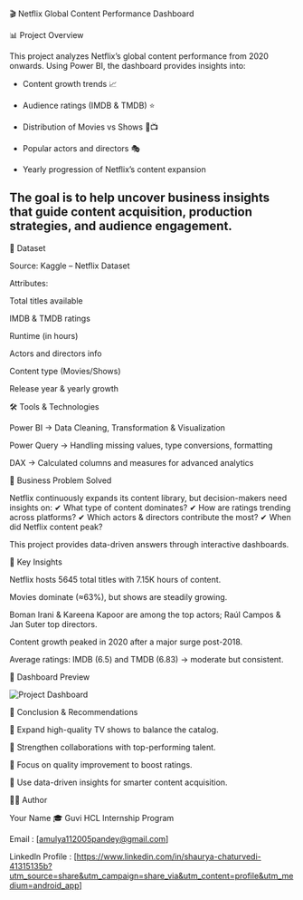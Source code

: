 🎬 Netflix Global Content Performance Dashboard

📊 Project Overview

This project analyzes Netflix’s global content performance from 2020 onwards. Using Power BI, the dashboard provides insights into:

- Content growth trends 📈

- Audience ratings (IMDB & TMDB) ⭐

- Distribution of Movies vs Shows 🎥📺

- Popular actors and directors 🎭

- Yearly progression of Netflix’s content expansion

## The goal is to help uncover business insights that guide content acquisition, production strategies, and audience engagement.

📂 Dataset

Source: Kaggle – Netflix Dataset 

Attributes:

Total titles available

IMDB & TMDB ratings

Runtime (in hours)

Actors and directors info

Content type (Movies/Shows)

Release year & yearly growth

🛠 Tools & Technologies

Power BI → Data Cleaning, Transformation & Visualization

Power Query → Handling missing values, type conversions, formatting

DAX → Calculated columns and measures for advanced analytics

🚀 Business Problem Solved

Netflix continuously expands its content library, but decision-makers need insights on:
✔ What type of content dominates?
✔ How are ratings trending across platforms?
✔ Which actors & directors contribute the most?
✔ When did Netflix content peak?

This project provides data-driven answers through interactive dashboards.

🔑 Key Insights

Netflix hosts 5645 total titles with 7.15K hours of content.

Movies dominate (≈63%), but shows are steadily growing.

Boman Irani & Kareena Kapoor are among the top actors; Raúl Campos & Jan Suter top directors.

Content growth peaked in 2020 after a major surge post-2018.

Average ratings: IMDB (6.5) and TMDB (6.83) → moderate but consistent.

📸 Dashboard Preview

![Project Dashboard]()


🏁 Conclusion & Recommendations

📌 Expand high-quality TV shows to balance the catalog.

📌 Strengthen collaborations with top-performing talent.

📌 Focus on quality improvement to boost ratings.

📌 Use data-driven insights for smarter content acquisition.

👨‍💻 Author

Your Name
🎓 Guvi HCL Internship Program

Email : [amulya112005pandey@gmail.com]

Linkedln Profile :  [https://www.linkedin.com/in/shaurya-chaturvedi-41315135b?utm_source=share&utm_campaign=share_via&utm_content=profile&utm_medium=android_app]

